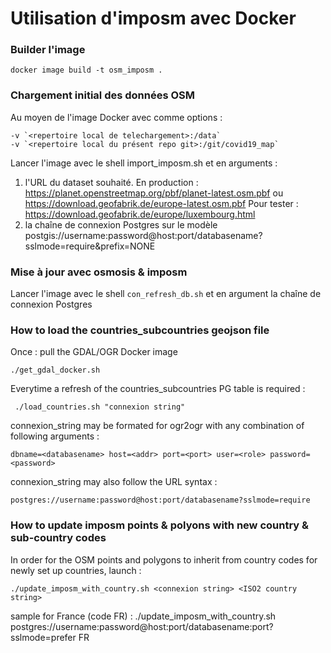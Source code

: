 # Utilisation d'imposm avec Docker

### Builder l'image

    docker image build -t osm_imposm .

### Chargement initial des données OSM

Au moyen de l'image Docker avec comme options :

    -v `<repertoire local de telechargement>:/data`
    -v `<repertoire local du présent repo git>:/git/covid19_map`

Lancer l'image avec le shell import_imposm.sh et en arguments :
1. l'URL du dataset souhaité.
    En production : https://planet.openstreetmap.org/pbf/planet-latest.osm.pbf ou https://download.geofabrik.de/europe-latest.osm.pbf
    Pour tester : https://download.geofabrik.de/europe/luxembourg.html
2. la chaîne de connexion Postgres sur le modèle postgis://username:password@host:port/databasename?sslmode=require&prefix=NONE

### Mise à jour avec osmosis & imposm

Lancer l'image avec le shell `con_refresh_db.sh` et en argument la chaîne de connexion Postgres

### How to load the countries_subcountries geojson file

Once : pull the GDAL/OGR Docker image

    ./get_gdal_docker.sh

Everytime a refresh of the countries_subcountries PG table is required :

     ./load_countries.sh "connexion string"

connexion_string may be formated for ogr2ogr with any combination of following arguments :

    dbname=<databasename> host=<addr> port=<port> user=<role> password=<password>

connexion_string may also follow the URL syntax :

    postgres://username:password@host:port/databasename?sslmode=require

### How to update imposm points & polyons with new country & sub-country codes

In order for the OSM points and polygons to inherit from country codes for newly set up countries, launch :

    ./update_imposm_with_country.sh <connexion string> <ISO2 country string>

sample for France (code FR) : ./update_imposm_with_country.sh postgres://username:password@host:port/databasename:port?sslmode=prefer FR
